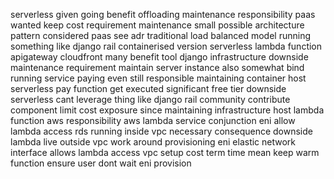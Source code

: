 serverless given going benefit offloading maintenance responsibility paas wanted keep cost requirement maintenance small possible architecture pattern considered paas see adr traditional load balanced model running something like django rail containerised version serverless lambda function apigateway cloudfront many benefit tool django infrastructure downside maintenance requirement maintain server instance also somewhat bind running service paying even still responsible maintaining container host serverless pay function get executed significant free tier downside serverless cant leverage thing like django rail community contribute component limit cost exposure since maintaining infrastructure host lambda function aws responsibility aws lambda service conjunction eni allow lambda access rds running inside vpc necessary consequence downside lambda live outside vpc work around provisioning eni elastic network interface allows lambda access vpc setup cost term time mean keep warm function ensure user dont wait eni provision